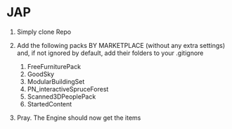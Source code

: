 # JAP

1. Simply clone Repo
   
2. Add the following packs BY MARKETPLACE (without any extra settings) and, if not ignored by default, add their folders to your .gitignore
   1. FreeFurniturePack
   2. GoodSky
   3. ModularBuildingSet
   4. PN_interactiveSpruceForest
   5. Scanned3DPeoplePack
   6. StartedContent

3. Pray. The Engine should now get the items